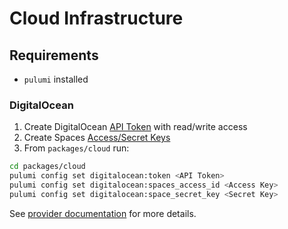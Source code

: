 # Cloud Infrastructure

## Requirements

- `pulumi` installed

### DigitalOcean

1. Create DigitalOcean [API Token](https://cloud.digitalocean.com/account/api/tokens/new) with read/write access
2. Create Spaces [Access/Secret Keys](https://cloud.digitalocean.com/account/api/tokens)
3. From `packages/cloud` run:

```bash
cd packages/cloud
pulumi config set digitalocean:token <API Token>
pulumi config set digitalocean:spaces_access_id <Access Key>
pulumi config set digitalocean:space_secret_key <Secret Key>
```

See [provider documentation](https://www.pulumi.com/registry/packages/digitalocean/installation-configuration/) for more details.
